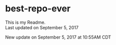 # best-repo-ever
This is my Readme.  
Last updated on September 5, 2017

New update on September 5, 2017 at 10:55AM CDT